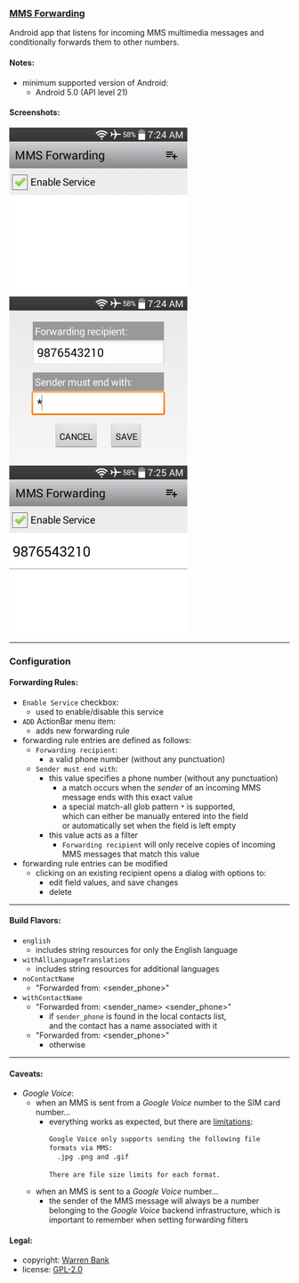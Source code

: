 ### [MMS Forwarding](https://github.com/warren-bank/Android-MMS-Automatic-Forwarding)

Android app that listens for incoming MMS multimedia messages and conditionally forwards them to other numbers.

#### Notes:

* minimum supported version of Android:
  - Android 5.0 (API level 21)

#### Screenshots:

![MMS-Forwarding](./screenshots/1-prefs-no-entries-in-whitelist.png)
![MMS-Forwarding](./screenshots/2-prefs-add-new-entry-dialog.png)
![MMS-Forwarding](./screenshots/3-prefs-one-entry-in-whitelist.png)

- - - -

### Configuration

#### Forwarding Rules:

* `Enable Service` checkbox:
  - used to enable/disable this service
* `ADD` ActionBar menu item:
  - adds new forwarding rule
* forwarding rule entries are defined as follows:
  - `Forwarding recipient`:
    * a valid phone number (without any punctuation)
  - `Sender must end with`:
    * this value specifies a phone number (without any punctuation)
      - a match occurs when the _sender_ of an incoming MMS message ends with this exact value
      - a special match-all glob pattern `*` is supported,<br>which can either be manually entered into the field<br>or automatically set when the field is left empty
    * this value acts as a filter
      - `Forwarding recipient` will only receive copies of incoming MMS messages that match this value
* forwarding rule entries can be modified
  - clicking on an existing recipient opens a dialog with options to:
    * edit field values, and save changes
    * delete

- - - -

#### Build Flavors:

* `english`
  - includes string resources for only the English language
* `withAllLanguageTranslations`
  - includes string resources for additional languages
* `noContactName`
  - "Forwarded from: &lt;sender_phone&gt;"
* `withContactName`
  - "Forwarded from: &lt;sender_name&gt; &lt;sender_phone&gt;"
    * if `sender_phone` is found in the local contacts list,<br>and the contact has a name associated with it
  - "Forwarded from: &lt;sender_phone&gt;"
    * otherwise

- - - -

#### Caveats:

* _Google Voice_:
  - when an MMS is sent from a _Google Voice_ number to the SIM card number&hellip;
    * everything works as expected, but there are [limitations](https://support.google.com/voice/thread/162979587/send-mms-messages?hl=en):
      ```text
      Google Voice only supports sending the following file formats via MMS:
        .jpg .png and .gif

      There are file size limits for each format.
      ```
  - when an MMS is sent to a _Google Voice_ number&hellip;
    * the sender of the MMS message will always be a number belonging to the _Google Voice_ backend infrastructure, which is important to remember when setting forwarding filters

#### Legal:

* copyright: [Warren Bank](https://github.com/warren-bank)
* license: [GPL-2.0](https://www.gnu.org/licenses/old-licenses/gpl-2.0.txt)
